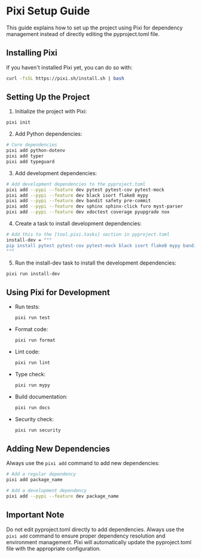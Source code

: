 # Pixi Setup Guide

This guide explains how to set up the project using Pixi for dependency management instead of directly editing the pyproject.toml file.

## Installing Pixi

If you haven't installed Pixi yet, you can do so with:

```bash
curl -fsSL https://pixi.sh/install.sh | bash
```

## Setting Up the Project

1. Initialize the project with Pixi:

```bash
pixi init
```

2. Add Python dependencies:

```bash
# Core dependencies
pixi add python-dotenv
pixi add typer
pixi add typeguard
```

3. Add development dependencies:

```bash
# Add development dependencies to the pyproject.toml
pixi add --pypi --feature dev pytest pytest-cov pytest-mock
pixi add --pypi --feature dev black isort flake8 mypy
pixi add --pypi --feature dev bandit safety pre-commit
pixi add --pypi --feature dev sphinx sphinx-click furo myst-parser
pixi add --pypi --feature dev xdoctest coverage pyupgrade nox
```

4. Create a task to install development dependencies:

```bash
# Add this to the [tool.pixi.tasks] section in pyproject.toml
install-dev = """
pip install pytest pytest-cov pytest-mock black isort flake8 mypy bandit safety pre-commit sphinx sphinx-click furo myst-parser xdoctest coverage pyupgrade nox
"""
```

5. Run the install-dev task to install the development dependencies:

```bash
pixi run install-dev
```

## Using Pixi for Development

- Run tests:
  ```bash
  pixi run test
  ```

- Format code:
  ```bash
  pixi run format
  ```

- Lint code:
  ```bash
  pixi run lint
  ```

- Type check:
  ```bash
  pixi run mypy
  ```

- Build documentation:
  ```bash
  pixi run docs
  ```

- Security check:
  ```bash
  pixi run security
  ```

## Adding New Dependencies

Always use the `pixi add` command to add new dependencies:

```bash
# Add a regular dependency
pixi add package_name

# Add a development dependency
pixi add --pypi --feature dev package_name
```

## Important Note

Do not edit pyproject.toml directly to add dependencies. Always use the `pixi add` command to ensure proper dependency resolution and environment management. Pixi will automatically update the pyproject.toml file with the appropriate configuration. 